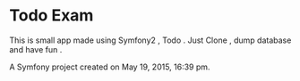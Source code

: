 Todo Exam
==========
This is small app made using Symfony2 , Todo .
Just Clone , dump database and have fun .

A Symfony project created on May 19, 2015, 16:39 pm.
